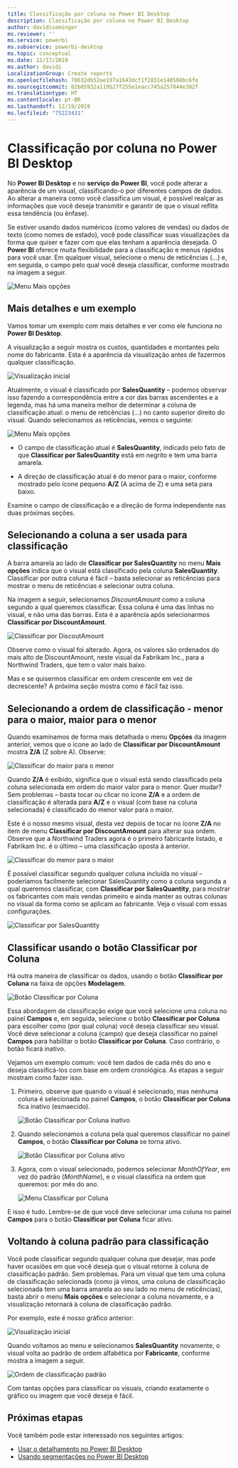 ```yaml
---
title: Classificação por coluna no Power BI Desktop
description: Classificação por coluna no Power BI Desktop
author: davidiseminger
ms.reviewer: ''
ms.service: powerbi
ms.subservice: powerbi-desktop
ms.topic: conceptual
ms.date: 12/17/2019
ms.author: davidi
LocalizationGroup: Create reports
ms.openlocfilehash: 78632db52ae197a1643dcf1f2831e140568bc6fe
ms.sourcegitcommit: 02b05932a119527f255e1eacc745a257044e392f
ms.translationtype: HT
ms.contentlocale: pt-BR
ms.lasthandoff: 12/19/2019
ms.locfileid: "75223431"
---
```

# <a name="sort-by-column-in-power-bi-desktop"></a>Classificação por coluna no Power BI Desktop
No **Power BI Desktop** e no **serviço do Power BI**, você pode alterar a aparência de um visual, classificando-o por diferentes campos de dados. Ao alterar a maneira como você classifica um visual, é possível realçar as informações que você deseja transmitir e garantir de que o visual reflita essa tendência (ou ênfase).

Se estiver usando dados numéricos (como valores de vendas) ou dados de texto (como nomes de estado), você pode classificar suas visualizações da forma que quiser e fazer com que elas tenham a aparência desejada.  O **Power BI** oferece muita flexibilidade para a classificação e menus rápidos para você usar. Em qualquer visual, selecione o menu de reticências (...) e, em seguida, o campo pelo qual você deseja classificar, conforme mostrado na imagem a seguir.

![Menu Mais opções](media/desktop-sort-by-column/sortbycolumn_2.png)

## <a name="more-depth-and-an-example"></a>Mais detalhes e um exemplo
Vamos tomar um exemplo com mais detalhes e ver como ele funciona no **Power BI Desktop**.

A visualização a seguir mostra os custos, quantidades e montantes pelo nome do fabricante. Esta é a aparência da visualização antes de fazermos qualquer classificação.

![Visualização inicial](media/desktop-sort-by-column/sortbycolumn_1.png)

Atualmente, o visual é classificado por **SalesQuantity** – podemos observar isso fazendo a correspondência entre a cor das barras ascendentes e a legenda, mas há uma maneira melhor de determinar a coluna de classificação atual: o menu de reticências (...) no canto superior direito do visual. Quando selecionamos as reticências, vemos o seguinte:

![Menu Mais opções](media/desktop-sort-by-column/sortbycolumn_2.png)

* O campo de classificação atual é **SalesQuantity**, indicado pelo fato de que **Classificar por SalesQuantity** está em negrito e tem uma barra amarela. 

* A direção de classificação atual é do menor para o maior, conforme mostrado pelo ícone pequeno **A/Z** (A acima de Z) e uma seta para baixo.

Examine o campo de classificação e a direção de forma independente nas duas próximas seções.

## <a name="selecting-which-column-to-use-for-sorting"></a>Selecionando a coluna a ser usada para classificação
A barra amarela ao lado de **Classificar por SalesQuantity** no menu **Mais opções** indica que o visual está classificado pela coluna **SalesQuantity**. Classificar por outra coluna é fácil – basta selecionar as reticências para mostrar o menu de reticências e selecionar outra coluna.

Na imagem a seguir, selecionamos *DiscountAmount* como a coluna segundo a qual queremos classificar. Essa coluna é uma das linhas no visual, e não uma das barras. Esta é a aparência após selecionarmos **Classificar por DiscountAmount**.

![Classificar por DiscoutAmount](media/desktop-sort-by-column/sortbycolumn_3.png)

Observe como o visual foi alterado. Agora, os valores são ordenados do mais alto de DiscountAmount, neste visual da Fabrikam Inc., para a Northwind Traders, que tem o valor mais baixo. 

Mas e se quisermos classificar em ordem crescente em vez de decrescente? A próxima seção mostra como é fácil faz isso.

## <a name="selecting-the-sort-order---smallest-to-largest-largest-to-smallest"></a>Selecionando a ordem de classificação - menor para o maior, maior para o menor
Quando examinamos de forma mais detalhada o menu **Opções** da imagem anterior, vemos que o ícone ao lado de **Classificar por DiscountAmount** mostra **Z/A** (Z sobre A). Observe:

![Classificar do maior para o menor](media/desktop-sort-by-column/sortbycolumn_4.png)

Quando **Z/A** é exibido, significa que o visual está sendo classificado pela coluna selecionada em ordem do maior valor para o menor. Quer mudar? Sem problemas – basta tocar ou clicar no ícone **Z/A** e a ordem de classificação é alterada para **A/Z** e o visual (com base na coluna selecionada) é classificado do menor valor para o maior.

Este é o nosso mesmo visual, desta vez depois de tocar no ícone **Z/A** no item de menu **Classificar por DiscountAmount** para alterar sua ordem. Observe que a Northwind Traders agora é o primeiro fabricante listado, e Fabrikam Inc. é o último – uma classificação oposta à anterior.

![Classificar do menor para o maior](media/desktop-sort-by-column/sortbycolumn_5.png)

É possível classificar segundo qualquer coluna incluída no visual – poderíamos facilmente selecionar SalesQuantity como a coluna segunda a qual queremos classificar, com **Classificar por SalesQuantity**, para mostrar os fabricantes com mais vendas primeiro e ainda manter as outras colunas no visual da forma como se aplicam ao fabricante. Veja o visual com essas configurações.

![Classificar por SalesQuantity](media/desktop-sort-by-column/sortbycolumn_6.png)

## <a name="sort-using-the-sort-by-column-button"></a>Classificar usando o botão Classificar por Coluna
Há outra maneira de classificar os dados, usando o botão **Classificar por Coluna** na faixa de opções **Modelagem**.

![Botão Classificar por Coluna](media/desktop-sort-by-column/sortbycolumn_8.png)

Essa abordagem de classificação exige que você selecione uma coluna no painel **Campos** e, em seguida, selecione o botão **Classificar por Coluna** para escolher como (por qual coluna) você deseja classificar seu visual. Você deve selecionar a coluna (campo) que deseja classificar no painel **Campos** para habilitar o botão **Classificar por Coluna**. Caso contrário, o botão ficará inativo.

Vejamos um exemplo comum: você tem dados de cada mês do ano e deseja classificá-los com base em ordem cronológica. As etapas a seguir mostram como fazer isso.

1. Primeiro, observe que quando o visual é selecionado, mas nenhuma coluna é selecionada no painel **Campos**, o botão **Classificar por Coluna** fica inativo (esmaecido).
   
   ![Botão Classificar por Coluna inativo](media/desktop-sort-by-column/sortbycolumn_9.png)

2. Quando selecionamos a coluna pela qual queremos classificar no painel **Campos**, o botão **Classificar por Coluna** se torna ativo.
   
   ![Botão Classificar por Coluna ativo](media/desktop-sort-by-column/sortbycolumn_10.png)
3. Agora, com o visual selecionado, podemos selecionar *MonthOfYear*, em vez do padrão (*MonthName*), e o visual classifica na ordem que queremos: por mês do ano.
   
   ![Menu Classificar por Coluna](media/desktop-sort-by-column/sortbycolumn_11.png)

E isso é tudo. Lembre-se de que você deve selecionar uma coluna no painel **Campos** para o botão **Classificar por Coluna** ficar ativo.

## <a name="getting-back-to-default-column-for-sorting"></a>Voltando à coluna padrão para classificação
Você pode classificar segundo qualquer coluna que desejar, mas pode haver ocasiões em que você deseja que o visual retorne à coluna de classificação padrão. Sem problemas. Para um visual que tem uma coluna de classificação selecionada (como já vimos, uma coluna de classificação selecionada tem uma barra amarela ao seu lado no menu de reticências), basta abrir o menu **Mais opções** e selecionar a coluna novamente, e a visualização retornará à coluna de classificação padrão.

Por exemplo, este é nosso gráfico anterior:

![Visualização inicial](media/desktop-sort-by-column/sortbycolumn_6.png)

Quando voltamos ao menu e selecionamos **SalesQuantity** novamente, o visual volta ao padrão de ordem alfabética por **Fabricante**, conforme mostra a imagem a seguir.

![Ordem de classificação padrão](media/desktop-sort-by-column/sortbycolumn_7.png)

Com tantas opções para classificar os visuais, criando exatamente o gráfico ou imagem que você deseja é fácil.

## <a name="next-steps"></a>Próximas etapas

Você também pode estar interessado nos seguintes artigos:

* [Usar o detalhamento no Power BI Desktop](desktop-cross-report-drill-through.md)
* [Usando segmentações no Power BI Desktop](visuals/power-bi-visualization-slicers.md)

